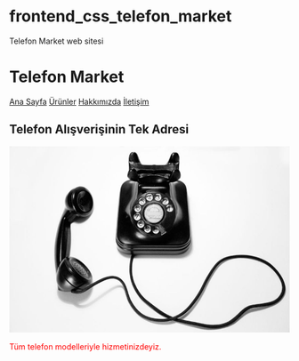 # frontend_css_telefon_market
Telefon Market web sitesi 
<!DOCTYPE html>
<html lang="tr">
<head>
    <meta charset="UTF-8">
    <meta http-equiv="X-UA-Compatible" content="IE=edge">
    <meta name="viewport" content="width=device-width, initial-scale=1.0">
    <list-style-position: inside> 
    <link rel="stylesheet" href="dukkan.css">
    <title>Telefon Market</title>
</head>
<body>   
    <h1 class="text-green">Telefon Market</h1>
    <nav>
        <div>
            <a href="AnaSayfa.html">Ana Sayfa</a>
            <a href="urunler.html">Ürünler</a>
            <a href="bizkimiz.html">Hakkımızda</a>
            <a href="contact.html">İletişim</a>
        </div>
    </nav>
<h2 class="text-mor">Telefon Alışverişinin Tek Adresi</h2>
<img src="eskitelefon.jpg" alt="Tüm telefon modelleriyle hizmetinizyediz.">
    <p style="color:red">Tüm telefon modelleriyle hizmetinizdeyiz.</p>
</body>
</html>
